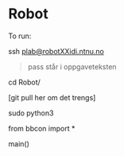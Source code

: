 # Robot

To run:

ssh plab@robotXXidi.ntnu.no

> pass står i oppgaveteksten

cd Robot/

[git pull her om det trengs]

sudo python3

from bbcon import *

main()
